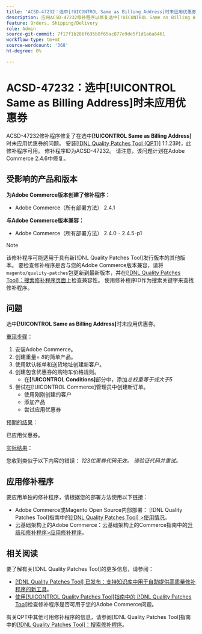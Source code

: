 ```yaml
---
title: 'ACSD-47232：选中[!UICONTROL Same as Billing Address]时未应用优惠券'
description: 应用ACSD-47232修补程序以修复选中[!UICONTROL Same as Billing Address]后未应用优惠券的Adobe Commerce问题。
feature: Orders, Shipping/Delivery
role: Admin
source-git-commit: 7f17f1b286f635b8f65ac877e9de5f1d1a6a6461
workflow-type: tm+mt
source-wordcount: '368'
ht-degree: 0%

---
```


# ACSD-47232：选中[!UICONTROL Same as Billing Address]时未应用优惠券

ACSD-47232修补程序修复了在选中&#x200B;**[!UICONTROL Same as Billing Address]**&#x200B;时未应用优惠券的问题。 安装[[!DNL Quality Patches Tool (QPT)]](https://experienceleague.adobe.com/en/docs/commerce-knowledge-base/kb/announcements/commerce-announcements/magento-quality-patches-released-new-tool-to-self-serve-quality-patches) 1.1.23时，此修补程序可用。 修补程序ID为ACSD-47232。 请注意，该问题计划在Adobe Commerce 2.4.6中修复。

## 受影响的产品和版本

**为Adobe Commerce版本创建了修补程序：**

* Adobe Commerce（所有部署方法） 2.4.1

**与Adobe Commerce版本兼容：**

* Adobe Commerce（所有部署方法） 2.4.0 - 2.4.5-p1

>[!NOTE]
>
>该修补程序可能适用于具有新[!DNL Quality Patches Tool]发行版本的其他版本。 要检查修补程序是否与您的Adobe Commerce版本兼容，请将`magento/quality-patches`包更新到最新版本，并在[[!DNL Quality Patches Tool]：搜索修补程序页面](https://experienceleague.adobe.com/tools/commerce-quality-patches/index.html)上检查兼容性。 使用修补程序ID作为搜索关键字来查找修补程序。

## 问题

选中&#x200B;**[!UICONTROL Same as Billing Address]**&#x200B;时未应用优惠券。

<u>重现步骤</u>：

1. 安装Adobe Commerce。
1. 创建重量= *8*&#x200B;的简单产品。
1. 使用默认帐单和送货地址创建新客户。
1. 创建包含优惠券的购物车价格规则。
   * 在&#x200B;**[!UICONTROL Conditions]**&#x200B;部分中，添加&#x200B;*总权重等于或大于5*
1. 尝试在[!UICONTROL Commerce]管理员中创建新订单。
   * 使用刚刚创建的客户
   * 添加产品
   * 尝试应用优惠券

<u>预期的结果</u>：

已应用优惠券。

<u>实际结果</u>：

您收到类似于以下内容的错误： *123优惠券代码无效。 请验证代码并重试。*

## 应用修补程序

要应用单独的修补程序，请根据您的部署方法使用以下链接：

* Adobe Commerce或Magento Open Source内部部署： [!DNL Quality Patches Tool]指南中的[[!DNL Quality Patches Tool] >使用情况](https://experienceleague.adobe.com/docs/commerce-operations/tools/quality-patches-tool/usage.html)。
* 云基础架构上的Adobe Commerce：云基础架构上的Commerce指南中的[升级和修补程序>应用修补程序](https://experienceleague.adobe.com/docs/commerce-cloud-service/user-guide/develop/upgrade/apply-patches.html)。

## 相关阅读

要了解有关[!DNL Quality Patches Tool]的更多信息，请参阅：

* [[!DNL Quality Patches Tool] 已发布：支持知识库中用于自助提供高质量修补程序的新工具](https://experienceleague.adobe.com/en/docs/commerce-knowledge-base/kb/announcements/commerce-announcements/magento-quality-patches-released-new-tool-to-self-serve-quality-patches)。
* [使用[!UICONTROL Quality Patches Tool]指南中的 [!DNL Quality Patches Tool]](/help/tools/quality-patches-tool/patches-available-in-qpt/check-patch-for-magento-issue-with-magento-quality-patches.md)检查修补程序是否可用于您的Adobe Commerce问题。


有关QPT中其他可用修补程序的信息，请参阅[!DNL Quality Patches Tool]指南中的[[!DNL Quality Patches Tool]：搜索修补程序](https://experienceleague.adobe.com/tools/commerce-quality-patches/index.html)。
